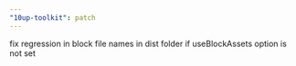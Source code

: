 ```yaml
---
"10up-toolkit": patch
---
```


fix regression in block file names in dist folder if useBlockAssets option is not set
